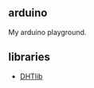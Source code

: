 ## arduino
My arduino playground.


## libraries
* [DHTlib](https://github.com/RobTillaart/Arduino/tree/master/libraries/DHTlib)